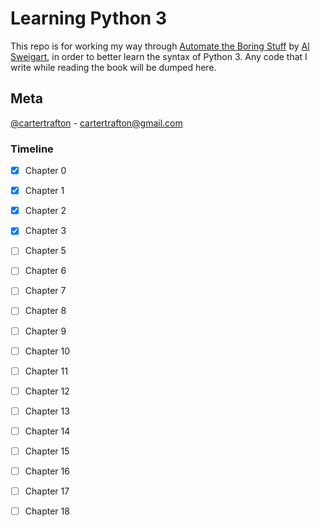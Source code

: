 # Learning Python 3

This repo is for working my way through [Automate the Boring Stuff](https://automatetheboringstuff.com/) by [Al Sweigart](https://twitter.com/AlSweigart), in order to better learn the syntax of Python 3. Any code that I write while reading the book will be dumped here.


## Meta 
[@cartertrafton](https://github.com/cartertrafton) - cartertrafton@gmail.com

### Timeline 
- [x] Chapter 0
- [x] Chapter 1
- [x] Chapter 2
- [x] Chapter 3
- [ ] Chapter 5
- [ ] Chapter 6
- [ ] Chapter 7
- [ ] Chapter 8
- [ ] Chapter 9
- [ ] Chapter 10
- [ ] Chapter 11
- [ ] Chapter 12
- [ ] Chapter 13
- [ ] Chapter 14
- [ ] Chapter 15
- [ ] Chapter 16
- [ ] Chapter 17
- [ ] Chapter 18






